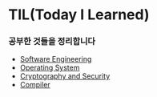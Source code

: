 # TIL(Today I Learned)
### 공부한 것들을 정리합니다
- [Software Engineering](https://github.com/chansooo/TIL/tree/main/SoftwareEngineering)
- [Operating System](https://github.com/chansooo/TIL/tree/main/Operating%20System)
- [Cryptography and Security](https://github.com/chansooo/TIL/tree/main/Cryptography%20and%20Security)
- [Compiler](https://github.com/chansooo/TIL/tree/main/Compiler)

